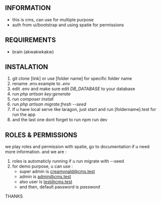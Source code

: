 ## INFORMATION

-   this is cms, can use for multiple purpose
-   auth from ui/bootstrap and using spatie for permissions

## REQUIREMENTS

-   brain (akwakwkakw)

## INSTALATION

1. git clone [link] or use [folder name] for specific folder name
2. rename .env.example to *.env*
5. edit .env and make sure edit *DB_DATABASE* to your database
3. run *php artisan key:generate*
4. run *composer install*
7. run *php artisan migrate:fresh --seed*
8. If u have local serve like laragon, just start and run [foldername].test for run the app
9. and the last one dont forget to run npm run dev

## ROLES & PERMISSIONS

we play roles and permission with spatie, go to documentation if u need more information.
and we are :

1. roles is automaticly running if u run migrate with --seed
2. for demo purpose, u can use :
    - super admin is creamynald@cms.test
    - admin is admin@cms.test
    - also user is test@cms.test
    - and then, default password is _password_

THANKS
